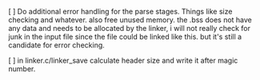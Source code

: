 [ ] 	Do additional error handling for the parse stages.
	Things like size checking and whatever.
	also free unused memory.
	the .bss does not have any data and needs to be
	allocated by the linker, i will not really check for 
	junk in the input file since the file could be linked
	like this. but it's still a candidate for error checking.

[ ] 	in linker.c/linker_save calculate header size and write it after
	magic number.